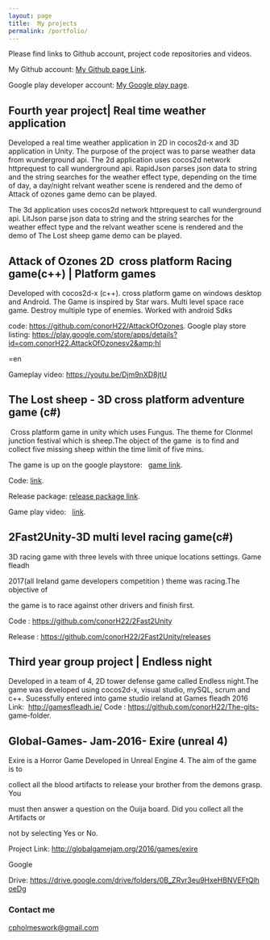 ```yaml
---
layout: page
title:  My projects
permalink: /portfolio/
---
```

Please find links to Github account, project code repositories and videos.

My Github account: [My Github page Link](https://github.com/conorH22?tab=repositories).


Google play developer account:
[My Google play page](https://play.google.com/store/apps/developer?id=ConorH&amp;hl=en).


## Fourth year project| Real time weather  application

Developed a real time weather application in 2D in cocos2d-x and 3D application in Unity.
The purpose of the project was to parse weather data from wunderground api.
The 2d application  uses cocos2d network httprequest to call wunderground api. RapidJson parses json data to string and the string searches for the weather effect type, depending on the time of day, a day/night relvant weather scene is rendered and the demo of Attack of ozones game demo can be played. 

The 3d application  uses cocos2d network httprequest to call wunderground api. LitJson parse json data to string and the string searches for the weather effect type and the relvant weather scene is rendered and the demo of The Lost sheep game demo can be played.

## Attack of Ozones 2D  cross platform Racing game(c++) | Platform games

Developed with cocos2d-x (c++). cross platform game on windows desktop and
Android. The Game is inspired by Star wars. Multi level space race game. Destroy
multiple type of enemies. Worked with android Sdks

code: https://github.com/conorH22/AttackOfOzones.
Google play store listing: https://play.google.com/store/apps/details?id=com.conorH22.AttackOfOzonesv2&amp;hl

=en


Gameplay video:
https://youtu.be/Djm9nXD8jtU


## The Lost sheep - 3D cross platform adventure game (c#) 

 Cross platform game in unity which uses Fungus. The theme for Clonmel junction festival which is
sheep.The object of the game  is to find and collect five missing sheep within the time limit
of five mins.

The game is up on the google playstore:  
[game link](https://play.google.com/store/apps/details?id=com.Company.ConorHolmes&amp;hl=en).



Code:
[link](https://github.com/conorH22/TheLostSheep).

Release package: [release package link](https://github.com/conorH22/TheLostSheep/releases).

Game play video: 
 [link](https://youtu.be/NbZIqZB2WwY).

## 2Fast2Unity-3D multi level racing game(c#)

3D racing game with three levels with three unique locations settings. Game fleadh

2017(all Ireland game developers competition ) theme was racing.The objective of

the game is to race against other drivers and finish first.  

Code : https://github.com/conorH22/2Fast2Unity

Release : https://github.com/conorH22/2Fast2Unity/releases


## Third year group project | Endless night
Developed in a team of 4,  2D tower defense game called Endless night.The game was developed using cocos2d-x, visual studio, mySQL, scrum and c++. Sucessfully entered into game studio ireland at Games fleadh 2016
Link:  http://gamesfleadh.ie/
Code : https://github.com/conorH22/The-gits- game-folder.

## Global-Games- Jam-2016- Exire (unreal 4)

Exire is a Horror Game Developed in Unreal Engine 4. The aim of the game is to

collect all the blood artifacts to release your brother from the demons grasp. You

must then answer a question on the Ouija board. Did you collect all the Artifacts or

not by selecting Yes or No.

Project Link: http://globalgamejam.org/2016/games/exire

Google

Drive: https://drive.google.com/drive/folders/0B_ZRvr3eu9HxeHBNVEFtQlhoeDg






### Contact me

[cpholmeswork@gmail.com](mailto:cpholmeswork@gmail.com)


